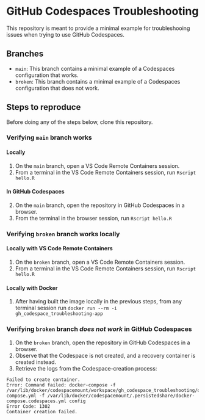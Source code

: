 # GitHub Codespaces Troubleshooting

This repository is meant to provide a minimal example for troubleshooing issues when trying to use GitHub Codespaces.

## Branches

- `main`: This branch contains a minimal example of a Codespaces configuration that works.
- `broken`: This branch contains a minimal example of a Codespaces configuration that does not work.

## Steps to reproduce

Before doing any of the steps below, clone this repository.

### Verifying `main` branch works

#### Locally

1. On the `main` branch, open a VS Code Remote Containers session.
2. From a terminal in the VS Code Remote Containers session, run `Rscript hello.R`

#### In GitHub Codespaces

2. On the `main` branch, open the repository in GitHub Codespaces in a browser.
3. From the terminal in the browser session, run `Rscript hello.R`

### Verifying `broken` branch works locally

#### Locally with VS Code Remote Containers

1. On the `broken` branch, open a VS Code Remote Containers session.
2. From a terminal in the VS Code Remote Containers session, run `Rscript hello.R`

#### Locally with Docker

1. After having built the image locally in the previous steps, from any terminal session run `docker run --rm -i gh_codespace_troubleshooting-app`

### Verifying `broken` branch *does not work* in GitHub Codespaces

1. On the `broken` branch, open the repository in GitHub Codespaces in a browser.
2. Observe that the Codespace is not created, and a recovery container is created instead.
3. Retrieve the logs from the Codespace-creation process:

```
Failed to create container.
Error: Command failed: docker-compose -f /var/lib/docker/codespacemount/workspace/gh_codespace_troubleshooting/docker-compose.yml -f /var/lib/docker/codespacemount/.persistedshare/docker-compose.codespaces.yml config
Error Code: 1302
Container creation failed.
```
